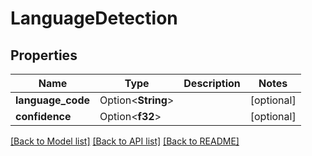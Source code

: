 # LanguageDetection

## Properties

Name | Type | Description | Notes
------------ | ------------- | ------------- | -------------
**language_code** | Option<**String**> |  | [optional]
**confidence** | Option<**f32**> |  | [optional]

[[Back to Model list]](../README.md#documentation-for-models) [[Back to API list]](../README.md#documentation-for-api-endpoints) [[Back to README]](../README.md)


